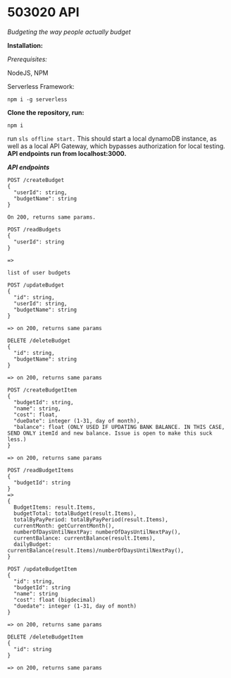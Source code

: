 # 503020 API
*Budgeting the way people actually budget*

**Installation:**

*Prerequisites:*

NodeJS, NPM

Serverless Framework:

`npm i -g serverless`

**Clone the repository, run:**

`npm i`

run `sls offline start.` This should start a local dynamoDB instance, as well as a local API Gateway, which bypasses authorization for local testing. **API endpoints run from localhost:3000.**

***API endpoints***

```
POST /createBudget
{
  "userId": string,
  "budgetName": string
}

On 200, returns same params.
```

```
POST /readBudgets
{
  "userId": string
}

=>

list of user budgets
```

```
POST /updateBudget
{
  "id": string,
  "userId": string,
  "budgetName": string
}

=> on 200, returns same params
```

```
DELETE /deleteBudget
{
  "id": string,
  "budgetName": string
}

=> on 200, returns same params
```

```
POST /createBudgetItem
{
  "budgetId": string,
  "name": string,
  "cost": float,
  "dueDate": integer (1-31, day of month),
  "balance": float (ONLY USED IF UPDATING BANK BALANCE. IN THIS CASE, SEND ONLY itemId and new balance. Issue is open to make this suck less.)
}

=> on 200, returns same params

```

```
POST /readBudgetItems
{
  "budgetId": string
}
=>
{
  BudgetItems: result.Items,
  budgetTotal: totalBudget(result.Items),
  totalByPayPeriod: totalByPayPeriod(result.Items),
  currentMonth: getCurrentMonth(),
  numberOfDaysUntilNextPay: numberOfDaysUntilNextPay(),
  currentBalance: currentBalance(result.Items),
  dailyBudget: currentBalance(result.Items)/numberOfDaysUntilNextPay(),
}
```

```
POST /updateBudgetItem
{
  "id": string,
  "budgetId": string
  "name": string
  "cost": float (bigdecimal)
  "duedate": integer (1-31, day of month)
}

=> on 200, returns same params
```

```
DELETE /deleteBudgetItem
{
  "id": string
}

=> on 200, returns same params
```

